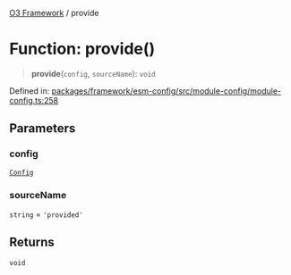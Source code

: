 [O3 Framework](../API.md) / provide

# Function: provide()

> **provide**(`config`, `sourceName`): `void`

Defined in: [packages/framework/esm-config/src/module-config/module-config.ts:258](https://github.com/openmrs/openmrs-esm-core/blob/85cde3ce59cd3d29230c98040a3f53525e808725/packages/framework/esm-config/src/module-config/module-config.ts#L258)

## Parameters

### config

[`Config`](../interfaces/Config.md)

### sourceName

`string` = `'provided'`

## Returns

`void`
